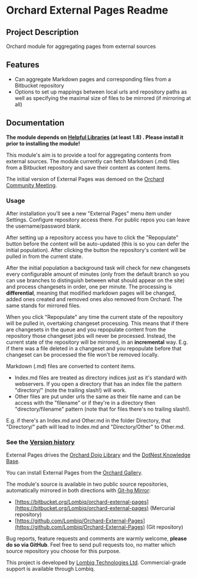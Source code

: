# Orchard External Pages Readme



## Project Description

Orchard module for aggregating pages from external sources


## Features

- Can aggregate Markdown pages and corresponding files from a Bitbucket repository
- Options to set up mappings between local urls and repository paths as well as specifying the maximal size of files to be mirrored (if mirroring at all)


## Documentation

**The module depends on [Helpful Libraries](https://gallery.orchardproject.net/List/Modules/Orchard.Module.Piedone.HelpfulLibraries) (at least 1.8) . Please install it prior to installing the module!**

This module's aim is to provide a tool for aggregating contents from external sources. The module currently can fetch Markdown (.md) files from a Bitbucket repository and save their content as content items.

The initial version of External Pages was demoed on the [Orchard Community Meeting](http://youtu.be/iwXWpkr_rdk?t=47m55s).

### Usage

After installation you'll see a new "External Pages" menu item under Settings. Configure repository access there. For public repos you can leave the username/password blank.

After setting up a repository access you have to click the "Repopulate" button before the content will be auto-updated (this is so you can defer the initial population). After clicking the button the repository's content will be pulled in from the current state.

After the initial population a background task will check for new changesets every configurable amount of minutes (only from the default branch so you can use branches to distinguish between what should appear on the site) and process changesets in order, one per minute. The processing is **differential**, meaning that modified markdown pages will be changed, added ones created and removed ones also removed from Orchard. The same stands for mirrored files.

When you click "Repopulate" any time the current state of the repository will be pulled in, overtaking changeset processing. This means that if there are changesets in the queue and you repopulate content from the repository those changeset jobs will never be processed. Instead, the current state of the repository will be mirrored, in an **incremental** way. E.g. if there was a file deleted in a changeset and you repopulate before that changeset can be processed the file won't be removed locally.

Markdown (.md) files are converted to content items.

- Index.md files are treated as directory indices just as it's standard with webservers. If you open a directory that has an index file the pattern "directory/" (note the trailing slash!) will work.
- Other files are put under urls the same as their file name and can be access with the "filename" or if they're in a directory then "directory/filename" pattern (note that for files there's no trailing slash!).

E.g. if there's an Index.md and Other.md in the folder Directory, that "Directory/" path will lead to Index.md and "Directory/Other" to Other.md.

### See the [Version history](Docs/VersionHistory.md)

External Pages drives the [Orchard Dojo Library](http://orcharddojo.net/orchard-resources/Library/) and the [DotNest Knowledge Base](http://dotnest.com/knowledge-base/).

You can install External Pages from the [Orchard Gallery](https://gallery.orchardproject.net/List/Modules/Orchard.Module.OrchardHUN.ExternalPages).

The module's source is available in two public source repositories, automatically mirrored in both directions with [Git-hg Mirror](https://githgmirror.com):

- [https://bitbucket.org/Lombiq/orchard-external-pages](https://bitbucket.org/Lombiq/orchard-external-pages) (Mercurial repository)
- [https://github.com/Lombiq/Orchard-External-Pages](https://github.com/Lombiq/Orchard-External-Pages) (Git repository)

Bug reports, feature requests and comments are warmly welcome, **please do so via GitHub**.
Feel free to send pull requests too, no matter which source repository you choose for this purpose.

This project is developed by [Lombiq Technologies Ltd](http://lombiq.com/). Commercial-grade support is available through Lombiq.